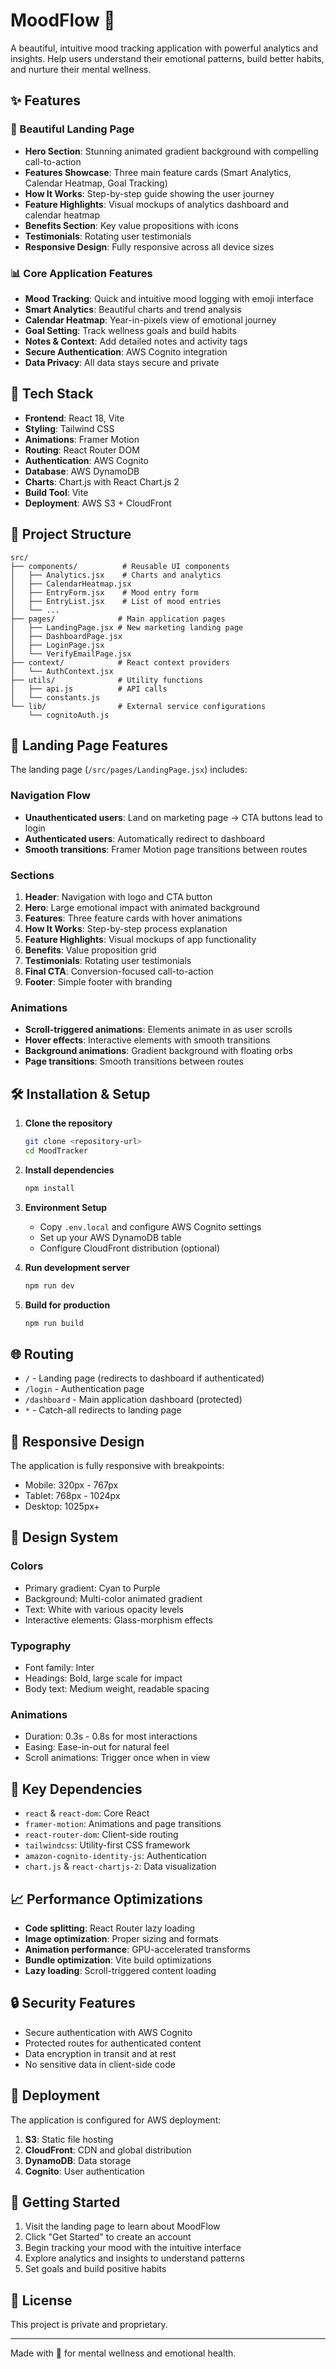 # MoodFlow 🌈

A beautiful, intuitive mood tracking application with powerful analytics and insights. Help users understand their emotional patterns, build better habits, and nurture their mental wellness.

## ✨ Features

### 🎨 Beautiful Landing Page
- **Hero Section**: Stunning animated gradient background with compelling call-to-action
- **Features Showcase**: Three main feature cards (Smart Analytics, Calendar Heatmap, Goal Tracking)
- **How It Works**: Step-by-step guide showing the user journey
- **Feature Highlights**: Visual mockups of analytics dashboard and calendar heatmap
- **Benefits Section**: Key value propositions with icons
- **Testimonials**: Rotating user testimonials
- **Responsive Design**: Fully responsive across all device sizes

### 📊 Core Application Features
- **Mood Tracking**: Quick and intuitive mood logging with emoji interface
- **Smart Analytics**: Beautiful charts and trend analysis
- **Calendar Heatmap**: Year-in-pixels view of emotional journey
- **Goal Setting**: Track wellness goals and build habits
- **Notes & Context**: Add detailed notes and activity tags
- **Secure Authentication**: AWS Cognito integration
- **Data Privacy**: All data stays secure and private

## 🚀 Tech Stack

- **Frontend**: React 18, Vite
- **Styling**: Tailwind CSS
- **Animations**: Framer Motion
- **Routing**: React Router DOM
- **Authentication**: AWS Cognito
- **Database**: AWS DynamoDB
- **Charts**: Chart.js with React Chart.js 2
- **Build Tool**: Vite
- **Deployment**: AWS S3 + CloudFront

## 📁 Project Structure

```
src/
├── components/          # Reusable UI components
│   ├── Analytics.jsx    # Charts and analytics
│   ├── CalendarHeatmap.jsx
│   ├── EntryForm.jsx    # Mood entry form
│   ├── EntryList.jsx    # List of mood entries
│   └── ...
├── pages/              # Main application pages
│   ├── LandingPage.jsx # New marketing landing page
│   ├── DashboardPage.jsx
│   ├── LoginPage.jsx
│   └── VerifyEmailPage.jsx
├── context/            # React context providers
│   └── AuthContext.jsx
├── utils/              # Utility functions
│   ├── api.js          # API calls
│   └── constants.js
└── lib/                # External service configurations
    └── cognitoAuth.js
```

## 🎯 Landing Page Features

The landing page (`/src/pages/LandingPage.jsx`) includes:

### Navigation Flow
- **Unauthenticated users**: Land on marketing page → CTA buttons lead to login
- **Authenticated users**: Automatically redirect to dashboard
- **Smooth transitions**: Framer Motion page transitions between routes

### Sections
1. **Header**: Navigation with logo and CTA button
2. **Hero**: Large emotional impact with animated background
3. **Features**: Three feature cards with hover animations
4. **How It Works**: Step-by-step process explanation
5. **Feature Highlights**: Visual mockups of app functionality
6. **Benefits**: Value proposition grid
7. **Testimonials**: Rotating user testimonials
8. **Final CTA**: Conversion-focused call-to-action
9. **Footer**: Simple footer with branding

### Animations
- **Scroll-triggered animations**: Elements animate in as user scrolls
- **Hover effects**: Interactive elements with smooth transitions
- **Background animations**: Gradient background with floating orbs
- **Page transitions**: Smooth transitions between routes

## 🛠️ Installation & Setup

1. **Clone the repository**
   ```bash
   git clone <repository-url>
   cd MoodTracker
   ```

2. **Install dependencies**
   ```bash
   npm install
   ```

3. **Environment Setup**
   - Copy `.env.local` and configure AWS Cognito settings
   - Set up your AWS DynamoDB table
   - Configure CloudFront distribution (optional)

4. **Run development server**
   ```bash
   npm run dev
   ```

5. **Build for production**
   ```bash
   npm run build
   ```

## 🌐 Routing

- `/` - Landing page (redirects to dashboard if authenticated)
- `/login` - Authentication page
- `/dashboard` - Main application dashboard (protected)
- `*` - Catch-all redirects to landing page

## 📱 Responsive Design

The application is fully responsive with breakpoints:
- Mobile: 320px - 767px
- Tablet: 768px - 1024px
- Desktop: 1025px+

## 🎨 Design System

### Colors
- Primary gradient: Cyan to Purple
- Background: Multi-color animated gradient
- Text: White with various opacity levels
- Interactive elements: Glass-morphism effects

### Typography
- Font family: Inter
- Headings: Bold, large scale for impact
- Body text: Medium weight, readable spacing

### Animations
- Duration: 0.3s - 0.8s for most interactions
- Easing: Ease-in-out for natural feel
- Scroll animations: Trigger once when in view

## 🔧 Key Dependencies

- `react` & `react-dom`: Core React
- `framer-motion`: Animations and page transitions
- `react-router-dom`: Client-side routing
- `tailwindcss`: Utility-first CSS framework
- `amazon-cognito-identity-js`: Authentication
- `chart.js` & `react-chartjs-2`: Data visualization

## 📈 Performance Optimizations

- **Code splitting**: React Router lazy loading
- **Image optimization**: Proper sizing and formats
- **Animation performance**: GPU-accelerated transforms
- **Bundle optimization**: Vite build optimizations
- **Lazy loading**: Scroll-triggered content loading

## 🔒 Security Features

- Secure authentication with AWS Cognito
- Protected routes for authenticated content
- Data encryption in transit and at rest
- No sensitive data in client-side code

## 🚀 Deployment

The application is configured for AWS deployment:
1. **S3**: Static file hosting
2. **CloudFront**: CDN and global distribution
3. **DynamoDB**: Data storage
4. **Cognito**: User authentication

## 🎉 Getting Started

1. Visit the landing page to learn about MoodFlow
2. Click "Get Started" to create an account
3. Begin tracking your mood with the intuitive interface
4. Explore analytics and insights to understand patterns
5. Set goals and build positive habits

## 📄 License

This project is private and proprietary.

---

Made with 💜 for mental wellness and emotional health.
